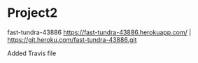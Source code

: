 # Project2 

fast-tundra-43886
https://fast-tundra-43886.herokuapp.com/ | https://git.heroku.com/fast-tundra-43886.git


Added Travis file